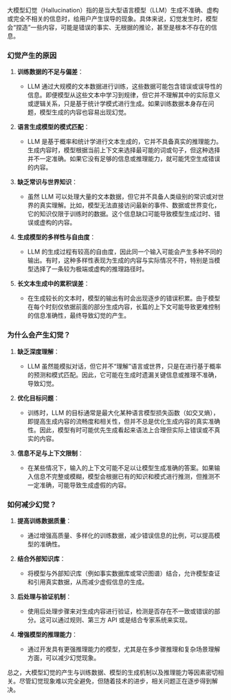 大模型幻觉（Hallucination）指的是当大型语言模型（LLM）生成不准确、虚构或完全不相关的信息时，给用户产生误导的现象。具体来说，幻觉发生时，模型会“捏造”一些内容，可能是错误的事实、无根据的推论，甚至是根本不存在的信息。
### 幻觉产生的原因
1. **训练数据的不足与偏差**：
   - LLM 通过大规模的文本数据进行训练，这些数据可能包含错误或误导性的信息。即便模型从这些文本中学习到规律，但它并不理解其中的实际意义或逻辑关系，只是基于统计学模式进行生成。如果训练数据本身存在问题，模型生成的内容也容易出现幻觉。

2. **语言生成模型的模式匹配**：
   - LLM 是基于概率和统计学进行文本生成的，它并不具备真实的推理能力。生成内容时，模型根据当前上下文来选择最可能的词或句子，但这种选择并不一定准确。如果它没有足够的信息或推理能力，就可能凭空生成错误的内容。

3. **缺乏常识与世界知识**：
   - 虽然 LLM 可以处理大量的文本数据，但它并不具备人类级别的常识或对世界的真实理解。比如，模型无法直接访问最新的事件、数据或世界变化，它的知识仅限于训练时的数据。这个信息缺口可能导致模型生成过时、错误或虚构的内容。

4. **生成模型的多样性与自由度**：
   - LLM 的生成过程有较高的自由度，因此同一个输入可能会产生多种不同的输出。有时，这种多样性表现为生成的内容与实际情况不符，特别是当模型选择了一条较为极端或虚构的推理路径时。

5. **长文本生成中的累积误差**：
   - 在生成较长的文本时，模型的输出有时会出现逐步的错误积累。由于模型在每个时刻仅依据前面的部分生成内容，长篇的上下文可能导致更难控制的信息准确性，最终导致幻觉的产生。

### 为什么会产生幻觉？

1. **缺乏深度理解**：
   - LLM 虽然能模拟对话，但它并不“理解”语言或世界，只是在进行基于概率的预测和模式匹配。因此，它可能在生成时遗漏关键信息或推理不准确，导致幻觉。

2. **优化目标问题**：
   - 训练时，LLM 的目标通常是最大化某种语言模型损失函数（如交叉熵），即提高生成内容的流畅度和相关性，但并不总是优化生成内容的真实准确性。因此，模型有时可能优先生成看起来语法上合理但实际上错误或不真实的内容。

3. **信息不足与上下文限制**：
   - 在某些情况下，输入的上下文可能不足以让模型生成准确的答案。如果输入信息不完整或模糊，模型会根据已有的知识和模式进行推测，但推测不一定准确，可能导致生成虚假的内容。

### 如何减少幻觉？

1. **提高训练数据质量**：
   - 通过增强高质量、多样化的训练数据，减少错误信息的比例，可以提高模型的准确性。

2. **结合外部知识库**：
   - 将模型与外部知识库（例如事实数据库或常识图谱）结合，允许模型查证和引用真实数据，从而减少虚假信息的生成。

3. **后处理与验证机制**：
   - 使用后处理步骤来对生成内容进行验证，检测是否存在不一致或错误的部分。这可以通过规则、第三方 API 或是结合专家系统来实现。

4. **增强模型的推理能力**：
   - 通过开发具有更强推理能力的模型，尤其是在多步骤推理和复杂场景理解方面，可以减少幻觉现象。

总之，大模型幻觉的产生与训练数据、模型的生成机制以及推理能力等因素密切相关。尽管幻觉现象难以完全避免，但随着技术的进步，相关问题正在逐步得到解决。
